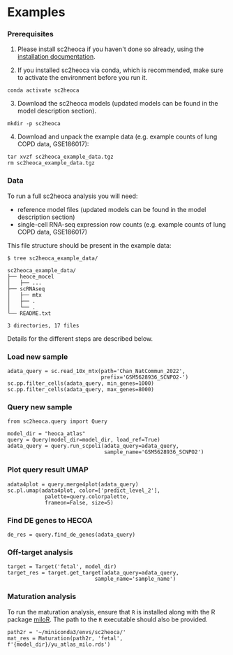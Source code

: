 # Examples

### Prerequisites

1. Please install sc2heoca if you haven't done so already, using the [installation documentation](installation.md).

2. If you installed sc2heoca via conda, which is recommended, make sure to activate the environment before you run it.

```
conda activate sc2heoca
```

3. Download the sc2heoca models (updated models can be found in the model description section).

```
mkdir -p sc2heoca
```

4. Download and unpack the example data (e.g. example counts of lung COPD data, GSE186017):

```
tar xvzf sc2heoca_example_data.tgz
rm sc2heoca_example_data.tgz
```

###  Data

To run a full sc2heoca analysis you will need:

* reference model files (updated models can be found in the model description section)
* single-cell RNA-seq expression row counts (e.g. example counts of lung COPD data, GSE186017)

This file structure should be present in the example data:

```
$ tree sc2heoca_example_data/

sc2heoca_example_data/
├── heoce_mocel
│   ├── ...
├── scRNAseq
│   ├── mtx
│   ├── .
│   └── .
└── README.txt

3 directories, 17 files
```

Details for the different steps are described below.

### Load new sample
```
adata_query = sc.read_10x_mtx(path='Chan_NatCommun_2022', 
                              prefix='GSM5628936_SCNPO2-')
sc.pp.filter_cells(adata_query, min_genes=1000)
sc.pp.filter_cells(adata_query, max_genes=8000)
```
### Query new sample
```
from sc2heoca.query import Query

model_dir = "heoca_atlas"
query = Query(model_dir=model_dir, load_ref=True)
adata_query = query.run_scpoli(adata_query=adata_query, 
                               sample_name='GSM5628936_SCNPO2')
```

### Plot query result UMAP
```
adata4plot = query.merge4plot(adata_query)
sc.pl.umap(adata4plot, color=['predict_level_2'], 
            palette=query.colorpalette,
            frameon=False, size=5)
```

### Find DE genes to HECOA

```
de_res = query.find_de_genes(adata_query)

```

### Off-target analysis
```
target = Target('fetal', model_dir)
target_res = target.get_target(adata_query=adata_query, 
                            sample_name='sample_name')
```

### Maturation analysis

To run the maturation analysis, ensure that `R` is installed along with the R package [miloR](https://github.com/MarioniLab/miloR). The path to the `R` executable should also be provided.

```
path2r = '~/miniconda3/envs/sc2heoca/'
mat_res = Maturation(path2r, 'fetal', f'{model_dir}/yu_atlas_milo.rds')
```
